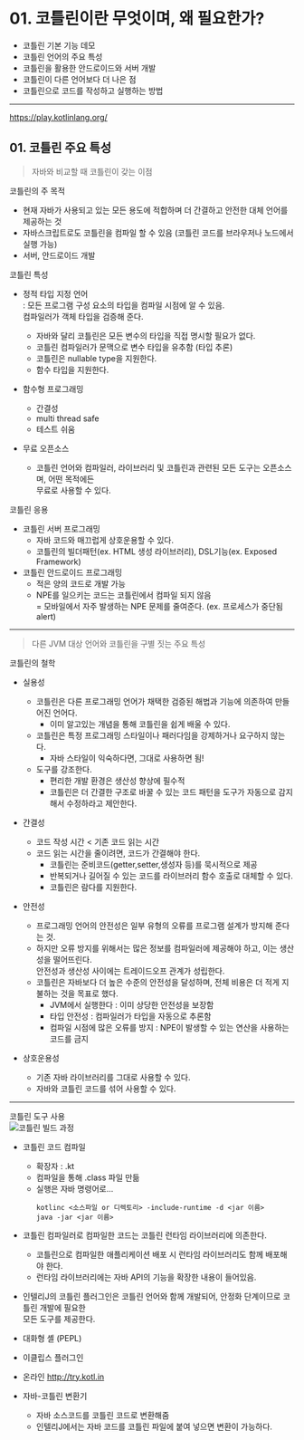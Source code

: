# 01. 코틀린이란 무엇이며, 왜 필요한가?

- 코틀린 기본 기능 데모
- 코틀린 언어의 주요 특성
- 코틀린을 활용한 안드로이드와 서버 개발
- 코틀린이 다른 언어보다 더 나은 점
- 코틀린으로 코드를 작성하고 실행하는 방법

---

https://play.kotlinlang.org/

## 01. 코틀린 주요 특성

> 자바와 비교할 때 코틀린이 갖는 이점

코틀린의 주 목적
 - 현재 자바가 사용되고 있는 모든 용도에 적합하며 더 간결하고 안전한 대체 언어를 제공하는 것
 - 자바스크립트로도 코틀린을 컴파일 할 수 있음 (코틀린 코드를 브라우저나 노드에서 실행 가능)
 - 서버, 안드로이드 개발

코틀린 특성
 - 정적 타입 지정 언어  
   : 모든 프로그램 구성 요소의 타입을 컴파일 시점에 알 수 있음.   
   컴파일러가 객체 타입을 검증해 준다.
   - 자바와 달리 코틀린은 모든 변수의 타입을 직접 명시할 필요가 없다.
   - 코틀린 컴파일러가 문맥으로 변수 타입을 유추함 (타입 추론)
   - 코틀린은 nullable type을 지원한다.
   - 함수 타입을 지원한다.
 
 - 함수형 프로그래밍
   - 간결성
   - multi thread safe
   - 테스트 쉬움
 
 - 무료 오픈소스
   - 코틀린 언어와 컴파일러, 라이브러리 및 코틀린과 관련된 모든 도구는 오픈소스며, 어떤 목적에든  
     무료로 사용할 수 있다.

코틀린 응용
 - 코틀린 서버 프로그래밍
   - 자바 코드와 매끄럽게 상호운용할 수 있다.
   - 코틀린의 빌더패턴(ex. HTML 생성 라이브러리), DSL기능(ex. Exposed Framework)
 - 코틀린 안드로이드 프로그래밍
   - 적은 양의 코드로 개발 가능
   - NPE를 일으키는 코드는 코틀린에서 컴파일 되지 않음  
     = 모바일에서 자주 발생하는 NPE 문제를 줄여준다. (ex. 프로세스가 중단됨 alert)

---
> 다른 JVM 대상 언어와 코틀린을 구별 짓는 주요 특성

코틀린의 철학  
 - 실용성
   - 코틀린은 다른 프로그래밍 언어가 채택한 검증된 해법과 기능에 의존하여 만들어진 언어다.  
     - 이미 알고있는 개념을 통해 코틀린을 쉽게 배울 수 있다.
   - 코틀린은 특정 프로그래밍 스타일이나 패러다임을 강제하거나 요구하지 않는다.  
     - 자바 스타일이 익숙하다면, 그대로 사용하면 됨!
   - 도구를 강조한다.  
     - 편리한 개발 환경은 생산성 향상에 필수적
     - 코틀린은 더 간결한 구조로 바꿀 수 있는 코드 패턴을 도구가 자동으로 감지해서 수정하라고 제안한다.
     
 - 간결성
   - 코드 작성 시간 < 기존 코드 읽는 시간
   - 코드 읽는 시간을 줄이려면, 코드가 간결해야 한다.
     - 코틀린는 준비코드(getter,setter,생성자 등)를 묵시적으로 제공
     - 반복되거나 길어질 수 있는 코드를 라이브러리 함수 호출로 대체할 수 있다.
     - 코틀린은 람다를 지원한다.

 - 안전성
   - 프로그래밍 언어의 안전성은 일부 유형의 오류를 프로그램 설계가 방지해 준다는 것.
   - 하지만 오류 방지를 위해서는 많은 정보를 컴파일러에 제공해야 하고, 이는 생산성을 떨어뜨린다.  
     안전성과 생산성 사이에는 트레이드오프 관계가 성립한다.
   - 코틀린은 자바보다 더 높은 수준의 안전성을 달성하며, 전체 비용은 더 적게 지불하는 것을 목표로 했다.
     - JVM에서 실행한다 : 이미 상당한 안전성을 보장함
     - 타입 안전성 : 컴파일러가 타입을 자동으로 추론함
     - 컴파일 시점에 많은 오류를 방지 : NPE이 발생할 수 있는 연산을 사용하는 코드를 금지
 
 - 상호운용성
   - 기존 자바 라이브러리를 그대로 사용할 수 있다.
   - 자바와 코틀린 코드를 섞어 사용할 수 있다.

---
코틀린 도구 사용  
 ![코틀린 빌드 과정](https://user-images.githubusercontent.com/98109708/155837354-8d774e8a-f764-4d1b-9242-bc8745bb3180.jpg)
 - 코틀린 코드 컴파일
    - 확장자 : .kt
    - 컴파일을 통해 .class 파일 만듦
    - 실행은 자바 명령어로...  
      ```shell script
      kotlinc <소스파일 or 디렉토리> -include-runtime -d <jar 이름>
      java -jar <jar 이름>
      ```
 - 코틀린 컴파일러로 컴파일한 코드는 코틀린 런타임 라이브러리에 의존한다.
    - 코틀린으로 컴파일한 애플리케이션 배포 시 런타임 라이브러리도 함께 배포해야 한다.
    - 런타임 라이브러리에는 자바 API의 기능을 확장한 내용이 들어있음.

 - 인텔리J의 코틀린 플러그인은 코틀린 언어와 함께 개발되어, 안정화 단계이므로 코틀린 개발에 필요한  
   모든 도구를 제공한다.

 - 대화형 셸 (PEPL)
 
 - 이클립스 플러그인
 
 - 온라인
   http://try.kotl.in
 
 - 자바-코틀린 변환기
   - 자바 소스코드를 코틀린 코드로 변환해줌
   - 인텔리J에서는 자바 코드를 코틀린 파일에 붙여 넣으면 변환이 가능하다.